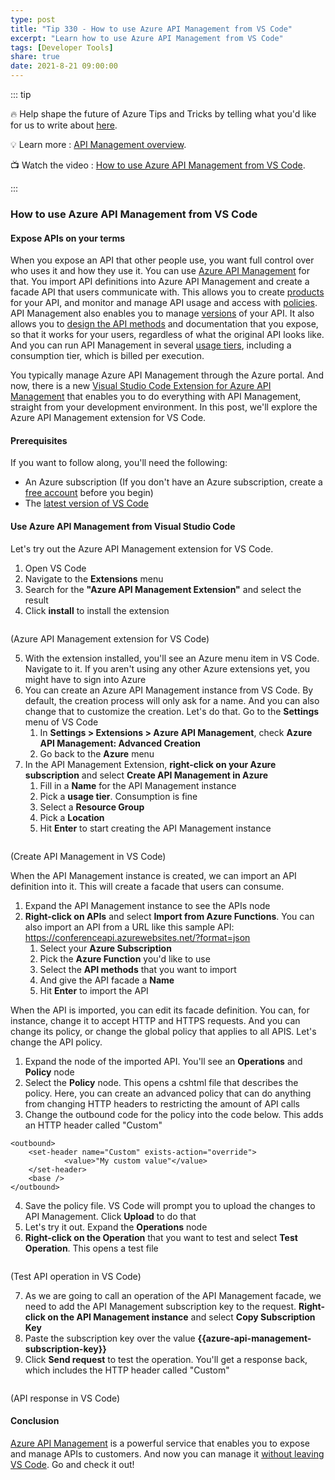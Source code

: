 ```yaml
---
type: post
title: "Tip 330 - How to use Azure API Management from VS Code"
excerpt: "Learn how to use Azure API Management from VS Code"
tags: [Developer Tools]
share: true
date: 2021-8-21 09:00:00
---
```


::: tip 

:fire: Help shape the future of Azure Tips and Tricks by telling what you'd like for us to write about [here](https://github.com/microsoft/AzureTipsAndTricks/issues/new?assignees=&labels=&template=survey.md&title=).

:bulb: Learn more : [API Management overview](https://docs.microsoft.com/azure/api-management/api-management-key-concepts?WT.mc_id=docs-azuredevtips-azureappsdev). 

:tv: Watch the video : [How to use Azure API Management from VS Code](https://youtu.be/cgHVoiloRME?WT.mc_id=youtube-azuredevtips-azureappsdev).

:::

### How to use Azure API Management from VS Code

#### Expose APIs on your terms
When you expose an API that other people use, you want full control over who uses it and how they use it. You can use [Azure API Management](https://docs.microsoft.com/azure/api-management/api-management-key-concepts?WT.mc_id=docs-azuredevtips-azureappsdev?WT.mc_id=docs-azuredevtips-azureappsdev) for that. You import API definitions into Azure API Management and create a facade API that users communicate with. This allows you to create [products](https://docs.microsoft.com/azure/api-management/api-management-subscriptions?WT.mc_id=docs-azuredevtips-azureappsdev) for your API, and monitor and manage API usage and access with [policies](https://docs.microsoft.com/azure/api-management/api-management-howto-policies?WT.mc_id=docs-azuredevtips-azureappsdev). API Management also enables you to manage [versions](https://docs.microsoft.com/azure/api-management/api-management-versions?WT.mc_id=docs-azuredevtips-azureappsdev) of your API. It also allows you to [design the API methods](https://docs.microsoft.com/azure/api-management/mock-api-responses?tabs=azure-portal?WT.mc_id=docs-azuredevtips-azureappsdev) and documentation that you expose, so that it works for your users, regardless of what the original API looks like. And you can run API Management in several [usage tiers](https://azure.microsoft.com/pricing/details/api-management/?WT.mc_id=docs-azuredevtips-azureappsdev), including a consumption tier, which is billed per execution. 

You typically manage Azure API Management through the Azure portal. And now, there is a new [Visual Studio Code Extension for Azure API Management](https://marketplace.visualstudio.com/items?itemName=ms-azuretools.vscode-apimanagement) that enables you to do everything with API Management, straight from your development environment. In this post, we'll explore the Azure API Management extension for VS Code.

#### Prerequisites
If you want to follow along, you'll need the following:
* An Azure subscription (If you don't have an Azure subscription, create a [free account](https://azure.microsoft.com/free/?WT.mc_id=azure-azuredevtips-azureappsdev) before you begin)
* The [latest version of VS Code](https://code.visualstudio.com/download?WT.mc_id=other-azuredevtips-azureappsdev)

#### Use Azure API Management from Visual Studio Code
Let's try out the Azure API Management extension for VS Code.

1. Open VS Code
2. Navigate to the **Extensions** menu
3. Search for the **"Azure API Management Extension"** and select the result
4. Click **install** to install the extension

<img :src="$withBase('/files/113extension.png')">

(Azure API Management extension for VS Code)

5. With the extension installed, you'll see an Azure menu item in VS Code. Navigate to it. If you aren't using any other Azure extensions yet, you might have to sign into Azure
6. You can create an Azure API Management instance from VS Code. By default, the creation process will only ask for a name. And you can also change that to customize the creation. Let's do that. Go to the **Settings** menu of VS Code
   1. In **Settings > Extensions > Azure API Management**, check **Azure API Management: Advanced Creation**
   2. Go back to the **Azure** menu
7. In the API Management Extension, **right-click on your Azure subscription** and select **Create API Management in Azure**
   1. Fill in a **Name** for the API Management instance
   2. Pick a **usage tier**. Consumption is fine
   3. Select a **Resource Group**
   4. Pick a **Location**
   5. Hit **Enter** to start creating the API Management instance

<img :src="$withBase('/files/113create.png')">

(Create API Management in VS Code)

When the API Management instance is created, we can import an API definition into it. This will create a facade that users can consume.

1. Expand the API Management instance to see the APIs node
2. **Right-click on APIs** and select **Import from Azure Functions**. You can also import an API from a URL like this sample API: https://conferenceapi.azurewebsites.net/?format=json 
   1. Select your **Azure Subscription**
   2. Pick the **Azure Function** you'd like to use
   3. Select the **API methods** that you want to import
   4. And give the API facade a **Name**
   5. Hit **Enter** to import the API

When the API is imported, you can edit its facade definition. You can, for instance, change it to accept HTTP and HTTPS requests. And you can change its policy, or change the global policy that applies to all APIS. Let's change the API policy.

1. Expand the node of the imported API. You'll see an **Operations** and **Policy** node
2. Select the **Policy** node. This opens a cshtml file that describes the policy. Here, you can create an advanced policy that can do anything from changing HTTP headers to restricting the amount of API calls
3. Change the outbound code for the policy into the code below. This adds an HTTP header called "Custom"

```
<outbound>
    <set-header name="Custom" exists-action="override">
            <value>"My custom value"</value>
    </set-header>
    <base />
</outbound>
```
4. Save the policy file. VS Code will prompt you to upload the changes to API Management. Click **Upload** to do that
5. Let's try it out. Expand the **Operations** node
6. **Right-click on the Operation** that you want to test and select **Test Operation**. This opens a test file

<img :src="$withBase('/files/113test.png')" width="75%">

(Test API operation in VS Code)

7. As we are going to call an operation of the API Management facade, we need to add the API Management subscription key to the request. **Right-click on the API Management instance** and select **Copy Subscription Key**
8. Paste the subscription key over the value **{{azure-api-management-subscription-key}}**
9. Click **Send request** to test the operation. You'll get a response back, which includes the HTTP header called "Custom"

<img :src="$withBase('/files/113result.png')" width="75%">

(API response in VS Code)

#### Conclusion
[Azure API Management](https://docs.microsoft.com/azure/api-management/api-management-key-concepts?WT.mc_id=docs-azuredevtips-azureappsdev?WT.mc_id=docs-azuredevtips-azureappsdev) is a powerful service that enables you to expose and manage APIs to customers. And now you can manage it [without leaving VS Code](https://code.visualstudio.com/download?WT.mc_id=other-azuredevtips-azureappsdev). Go and check it out!